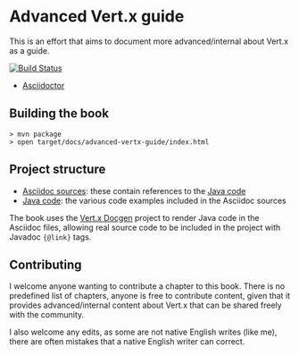 # Advanced Vert.x guide

This is an effort that aims to document more advanced/internal about Vert.x as a guide.

[![Build Status](https://vietj.ci.cloudbees.com/buildStatus/icon?job=vertx-materials)](https://vietj.ci.cloudbees.com/job/vertx-materials/)

- [Asciidoctor](asciidoc/index.adoc)

## Building the book

```
> mvn package
> open target/docs/advanced-vertx-guide/index.html
```

## Project structure

- [Asciidoc sources](src/main/asciidoc/): these contain references to the [Java code](src/main/java/)
- [Java code](src/main/java/): the various code examples included in the Asciidoc sources

The book uses the [Vert.x Docgen](https://github.com/vert-x3/vertx-docgen) project to render Java code
in the Asciidoc files, allowing real source code to be included in the project with Javadoc `{@link}` tags.

## Contributing

I welcome anyone wanting to contribute a chapter to this book. There is no predefined list of chapters, anyone
 is free to contribute content, given that it provides advanced/internal content about Vert.x that can be shared
 freely with the community.

I also welcome any edits, as some are not native English writes (like me), there are often mistakes that a native
English writer can correct.